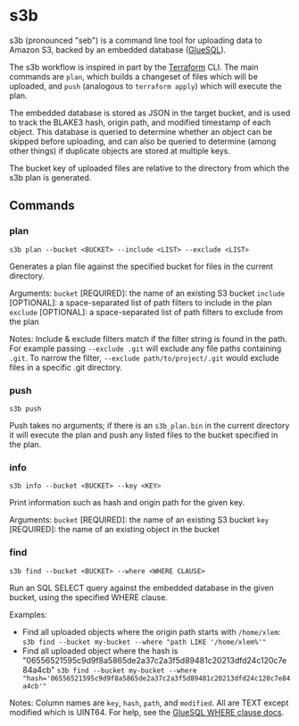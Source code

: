 # s3b

s3b (pronounced "seb") is a command line tool for uploading data to Amazon S3, backed by an embedded database ([GlueSQL](https://gluesql.org/docs)).

The s3b workflow is inspired in part by the [Terraform](https://terraform.io) CLI. The main commands are `plan`, which builds a changeset of files which will be uploaded, and `push` (analogous to `terraform apply`) which will execute the plan.

The embedded database is stored as JSON in the target bucket, and is used to track the BLAKE3 hash, origin path, and modified timestamp of each object. This database is queried to determine whether an object can be skipped before uploading, and can also be queried to determine (among other things) if duplicate objects are stored at multiple keys.

The bucket key of uploaded files are relative to the directory from which the s3b plan is generated.

## Commands

### plan
`s3b plan --bucket <BUCKET> --include <LIST> --exclude <LIST>` 

Generates a plan file against the specified bucket for files in the current directory.

Arguments: 
`bucket` [REQUIRED]: the name of an existing S3 bucket
`include` [OPTIONAL]: a space-separated list of path filters to include in the plan
`exclude` [OPTIONAL]: a space-separated list of path filters to exclude from the plan

Notes: 
Include & exclude filters match if the filter string is found in the path. For example passing `--exclude .git` will exclude any file paths containing `.git`. To narrow the filter, `--exclude path/to/project/.git` would exclude files in a specific .git directory.

### push
`s3b push` 

Push takes no arguments; if there is an `s3b_plan.bin` in the current directory it will execute the plan and push any listed files to the bucket specified in the plan.

### info
`s3b info --bucket <BUCKET> --key <KEY>` 

Print information such as hash and origin path for the given key. 

Arguments: 
`bucket` [REQUIRED]: the name of an existing S3 bucket
`key` [REQUIRED]: the name of an existing object in the bucket

### find
`s3b find --bucket <BUCKET> --where <WHERE CLAUSE>` 

Run an SQL SELECT query against the embedded database in the given bucket, using the specified WHERE clause.

Examples: 
- Find all uploaded objects where the origin path starts with `/home/xlem`:
  `s3b find --bucket my-bucket --where "path LIKE '/home/xlem%'"`
- Find all uploaded object where the hash is "06556521595c9d9f8a5865de2a37c2a3f5d89481c20213dfd24c120c7e84a4cb"
  `s3b find --bucket my-bucket --where "hash='06556521595c9d9f8a5865de2a37c2a3f5d89481c20213dfd24c120c7e84a4cb'"` 

Notes: 
Column names are `key`, `hash`, `path`, and `modified`. All are TEXT except modified which is UINT64.
For help, see the [GlueSQL WHERE clause docs](https://gluesql.org/docs/0.16.0/sql-syntax/statements/querying/where).